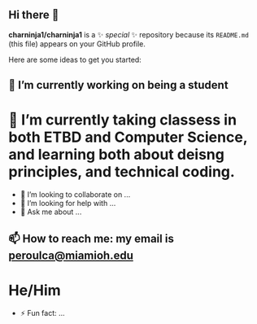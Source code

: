 ## Hi there 👋


**charninja1/charninja1** is a ✨ _special_ ✨ repository because its `README.md` (this file) appears on your GitHub profile.

Here are some ideas to get you started:

## 🔭 I’m currently working on being a student
# 🌱 I’m currently taking classess in both ETBD and Computer Science, and learning both about deisng principles, and technical coding.
- 👯 I’m looking to collaborate on ...
- 🤔 I’m looking for help with ...
- 💬 Ask me about ...
## 📫 How to reach me: my email is peroulca@miamioh.edu
# He/Him
- ⚡ Fun fact: ...
